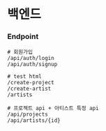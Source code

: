 
# 백엔드


### Endpoint
```agsl
# 회원가입
/api/auth/login
/api/auth/signup

# test html
/create-project
/create-artist
/artists

# 프로젝트 api + 아티스트 특정 api
/api/projects
/api/artists/{id}

```